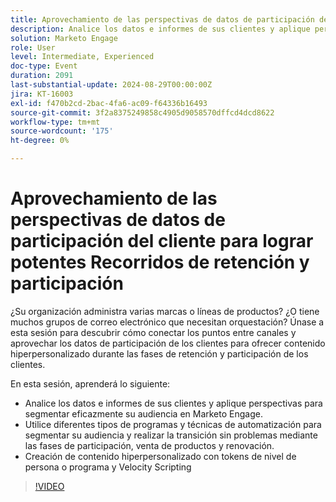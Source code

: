 ```yaml
---
title: Aprovechamiento de las perspectivas de datos de participación del cliente para lograr potentes Recorridos de retención y participación
description: Analice los datos e informes de sus clientes y aplique perspectivas para segmentar eficazmente su audiencia en Marketo Engage. Utilice diferentes tipos de programas y técnicas de automatización para segmentar su audiencia y realizar la transición sin problemas mediante las fases de participación, venta de productos y renovación. Creación de contenido hiperpersonalizado con tokens de nivel de persona o programa y Velocity Scripting
solution: Marketo Engage
role: User
level: Intermediate, Experienced
doc-type: Event
duration: 2091
last-substantial-update: 2024-08-29T00:00:00Z
jira: KT-16003
exl-id: f470b2cd-2bac-4fa6-ac09-f64336b16493
source-git-commit: 3f2a8375249858c4905d9058570dffcd4dcd8622
workflow-type: tm+mt
source-wordcount: '175'
ht-degree: 0%

---
```


# Aprovechamiento de las perspectivas de datos de participación del cliente para lograr potentes Recorridos de retención y participación

¿Su organización administra varias marcas o líneas de productos? ¿O tiene muchos grupos de correo electrónico que necesitan orquestación? Únase a esta sesión para descubrir cómo conectar los puntos entre canales y aprovechar los datos de participación de los clientes para ofrecer contenido hiperpersonalizado durante las fases de retención y participación de los clientes.

En esta sesión, aprenderá lo siguiente:

* Analice los datos e informes de sus clientes y aplique perspectivas para segmentar eficazmente su audiencia en Marketo Engage.
* Utilice diferentes tipos de programas y técnicas de automatización para segmentar su audiencia y realizar la transición sin problemas mediante las fases de participación, venta de productos y renovación.
* Creación de contenido hiperpersonalizado con tokens de nivel de persona o programa y Velocity Scripting

>[!VIDEO](https://video.tv.adobe.com/v/3456853/?learn=on&captions=spa)
